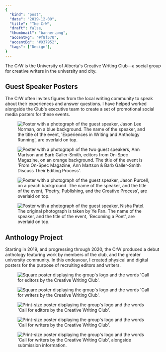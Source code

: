```yaml
---
{
  "kind": "post",
  "date": "2019-12-09",
  "title": "The CrW",
  "draft": false,
  "thumbnail": "banner.png",
  "accentFg": "#f8f570",
  "accentBg": "#937952",
  "tags": ["Design"],
}
---
```


<p class="intro-text">
The CrW is the University of Alberta's Creative Writing Club—a social group for creative writers in the university and city.
</p>

## Guest Speaker Posters

The CrW often invites figures from the local writing community to speak about their experiences and answer questions. I have helped worked alongside the Club's executive team to create a set of promotional social media posters for these events.

<div class="gallery">
<div class="gallery-row">
<figure>
<img src="jason-lee-norman.jpg" alt="Poster with a photograph of the guest speaker, Jason Lee Norman, on a blue background. The name of the speaker, and the title of the event, 'Experiences in Writing and Anthology Running', are overlaid on top." />
</figure>
<figure>
<img src="barb-galler-smith-ann-marston.jpg" alt="Poster with a photograph of the two guest speakers, Ann Martson and Barb Galler-Smith, editors from On-Spec Magazine, on an orange background. The title of the event is 'From On-Spec Magazine, Ann Martson &amp; Barb Galler-Smith Discuss Their Editing Process'." />
</figure>
</div>
<div class="gallery-row">
<figure>
<img src="jason-purcell.jpg" alt="Poster with a photograph of the guest speaker, Jason Purcell, on a peach background. The name of the speaker, and the title of the event, 'Poetry, Publishing, and the Creative Process', are overlaid on top." />
</figure>
<figure>
<img src="nisha-patel.jpg" alt="Poster with a photograph of the guest speaker, Nisha Patel. The original photograph is taken by Ye Fan. The name of the speaker, and the title of the event, 'Becoming a Poet', are overlaid on top." />
</figure>
</div>
</div>

## Anthology Project

Starting in 2019, and progressing through 2020, the CrW produced a debut anthology featuring work by members of the club, and the greater university community. In this endeavour, I created physical and digital posters for the purpose of recruiting editors and writers.

<div class="gallery">
<div class="gallery-row">
<figure>
<img src="call-for-editors-square.jpg" alt="Square poster displaying the group's logo and the words 'Call for editors by the Creative Writing Club'." />
</figure>
<figure>
<img src="call-for-writers-square.jpg" alt="Square poster displaying the group's logo and the words 'Call for writers by the Creative Writing Club'." />
</figure>
</div>
<div class="gallery-row">
<figure>
<img src="call-for-editors-full.jpg" alt="Print-size poster displaying the group's logo and the words 'Call for editors by the Creative Writing Club'." />
</figure>
<figure>
<img src="call-for-writers-full.jpg" alt="Print-size poster displaying the group's logo and the words 'Call for writers by the Creative Writing Club'." />
</figure>
<figure>
<img src="call-for-writers-sequel.jpg" alt="Print-size poster displaying the group's logo and the words 'Call for writers by the Creative Writing Club', alongside submission information." />
</figure>
</div>
</div>

